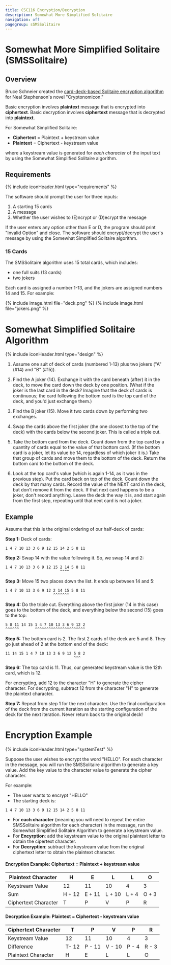 ```yaml
---
title: CSC116 Encryption/Decryption
description: Somewhat More Simplified Solitaire
navigation: off
pagegroup: sSMSSolitaire
---
```

# Somewhat More Simplified Solitaire (SMSSolitaire)

## Overview
Bruce Schneier created the [card-deck-based Solitaire encryption algorithm](https://www.schneier.com/academic/solitaire/) for Neal Stephenson's novel "Cryptonomicon."

Basic encryption involves **plaintext** message that is encrypted into **ciphertext**.
Basic decryption involves **ciphertext** message that is decrypted into **plaintext**.

For Somewhat Simplified Solitaire:

   * **Ciphertext** = Plaintext + keystream value
   * **Plaintext** = Ciphertext - keystream value
   
   where a keystream value is generated for *each character* of the input text by using the Somewhat Simplified Solitaire algorithm.
   
## Requirements
{% include iconHeader.html type="requirements" %}
   
The software should prompt the user for three inputs:
   1. A starting 15 cards
   2. A message
   3. Whether the user wishes to (E)ncrypt or (D)ecrypt the message
   
If the user enters any option other than E or D, the program should print "Invalid Option" and close. The software should encrypt/decrypt the user's message by using the Somewhat Simplified Solitaire algorithm.   

### 15 Cards
The SMSSolitaire algorithm uses 15 total cards, which includes:
  * one full suits (13 cards)
  * two jokers
  
Each card is assigned a number 1-13, and the jokers are assigned numbers 14 and 15. For example:

{% include image.html file="deck.png" %}
{% include image.html file="jokers.png" %}

# Somewhat Simplified Solitaire Algorithm
{% include iconHeader.html type="design" %}

   1. Assume one suit of deck of cards (numbered 1-13) plus two jokers ("A" (#14) and "B" (#15)).

   2. Find the A joker (14). Exchange it with the card beneath (after) it in the deck, to move the card down the deck by one position. (What if the joker is the last card in the deck? Imagine that the deck of cards is continuous; the card following the bottom card is the top card of the deck, and you'd just exchange them.)

   3. Find the B joker (15). Move it two cards down by performing two exchanges.

   4. Swap the cards above the first joker (the one closest to the top of the deck) with the cards below the second joker. This is called a triple cut.

   5. Take the bottom card from the deck. Count down from the top card by a quantity of cards equal to the value of that bottom card. (If the bottom card is a joker, let its value be 14, regardless of which joker it is.) Take that group of cards and move them to the bottom of the deck. Return the bottom card to the bottom of the deck.

   6. Look at the top card's value (which is again 1-14, as it was in the previous step). Put the card back on top of the deck. Count down the deck by that many cards. Record the value of the NEXT card in the deck, but don't remove it from the deck. If that next card happens to be a joker, don't record anything. Leave the deck the way it is, and start again from the first step, repeating until that next card is not a joker.

## Example

Assume that this is the original ordering of our half-deck of cards: 

**Step 1:** Deck of cards:

```text
1 4 7 10 13 3 6 9 12 15 14 2 5 8 11
```

**Step 2:** Swap 14 with the value following it. So, we swap 14 and 2:

```text
1 4 7 10 13 3 6 9 12 15 2 14 5 8 11
                        ^^^^
```													

**Step 3:** Move 15 two places down the list. It ends up between 14 and 5:

```text
1 4 7 10 13 3 6 9 12 2 14 15 5 8 11
                     ^^^^^^^
```							  

**Step 4:** Do the triple cut. Everything above the first joker (14 in this case) goes to the bottom of the deck, and everything below the second (15) goes to the top:

```text
5 8 11 14 15 1 4 7 10 13 3 6 9 12 2 
^^^^^^       ^^^^^^^^^^^^^^^^^^^^^^
```	

**Step 5:** The bottom card is 2. The first 2 cards of the deck are 5 and 8. They go just ahead of 2 at the bottom end of the deck:

```text
11 14 15 1 4 7 10 13 3 6 9 12 5 8 2                                                           
                              ^^^
```

**Step 6:** The top card is 11. Thus, our generated keystream value is the 12th card, which is 12. 

For encrypting, add 12 to the character "H" to generate the cipher character. For decrypting, subtract 12 from the character "H" to generate the plaintext character.

**Step 7:** Repeat from step 1 for the next character. Use the final configuration of the deck from the current iteration as the starting configuration of the deck for the next iteration. Never return back to the original deck!


# Encryption Example
{% include iconHeader.html type="systemTest" %}

Suppose the user wishes to encrypt the word "HELLO". For each character in the message, you will run the SMSSolitaire algorithm to generate a key value. Add the key value to the character value to generate the cipher character.

For example:
   
   * The user wants to encrypt "HELLO"
   * The starting deck is:

```text
1 4 7 10 13 3 6 9 12 15 14 2 5 8 11
```

  * For **each character** (meaning you will need to repeat the entire SMSSolitaire algorithm for each character) in the message, run the Somewhat Simplified Solitaire Algorithm to generate a keystream value.
  * For **Encyrption**: add the keystream value to the original plaintext letter to obtain the cipertext character.
  * For **Decryption**: subtract the keystream value from the original ciphertext letter to obtain the plaintext character.
  
#### Encryption Example: Ciphertext = Plaintext + keystream value

| Plaintext Character | H | E | L | L | O |
|---------------------|---|---|---|---|---|
| Keystream Value | 12 | 11 | 10 | 4 | 3 |
| Sum | H + 12 | E + 11 | L + 10 | L + 4 | O + 3 |
| Ciphertext Character | T | P | V | P | R |

#### Decryption Example: Plaintext = Ciphertext - keystream value

| Ciphertext Character | T | P | V | P | R |
|---------------------|---|---|---|---|---|
| Keystream Value | 12 | 11 | 10 | 4 | 3 |
| Difference | T- 12 | P - 11 | V - 10 | P - 4 | R - 3 |
| Plaintext Character | H | E | L | L | O |


